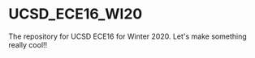 # UCSD_ECE16_WI20
The repository for UCSD ECE16 for Winter 2020.
Let's make something really cool!!
